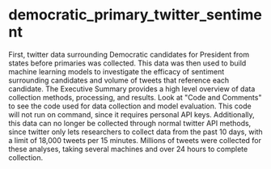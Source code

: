 # democratic_primary_twitter_sentiment
First, twitter data surrounding Democratic candidates for President from states before primaries was collected. This data was then used to build machine learning models to investigate the efficacy of sentiment surrounding candidates and volume of tweets that reference each candidate.
The Executive Summary provides a high level overview of data collection methods, processing, and results.
Look at "Code and Comments" to see the code used for data collection and model evaluation. This code will not run on command, since it requires personal API keys. Additionally, this data can no longer be collected through normal twitter API methods, since twitter only lets researchers to collect data from the past 10 days, with a limit of 18,000 tweets per 15 minutes. Millions of tweets were collected for these analyses, taking several machines and over 24 hours to complete collection.
